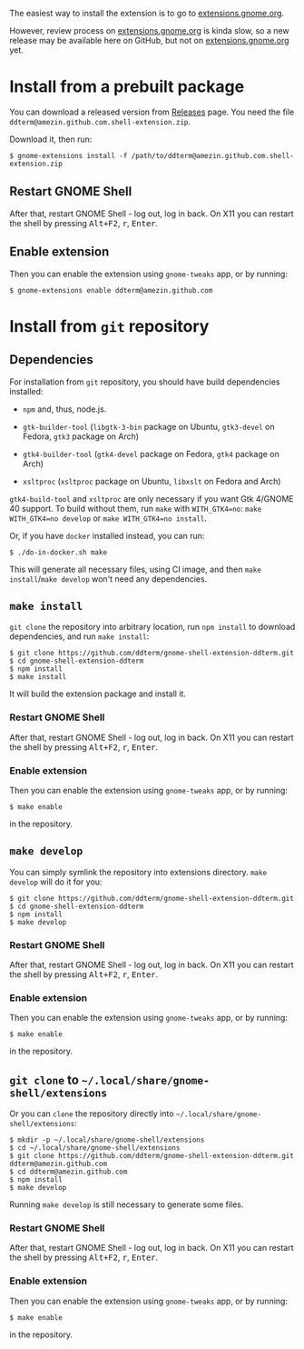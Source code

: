The easiest way to install the extension is to go to [extensions.gnome.org].

However, review process on [extensions.gnome.org] is kinda slow, so a new
release may be available here on GitHub, but not on [extensions.gnome.org] yet.

[extensions.gnome.org]: https://extensions.gnome.org/extension/3780/ddterm/

# Install from a prebuilt package

You can download a released version from
[Releases](https://github.com/ddterm/gnome-shell-extension-ddterm/releases)
page. You need the file `ddterm@amezin.github.com.shell-extension.zip`.

Download it, then run:

    $ gnome-extensions install -f /path/to/ddterm@amezin.github.com.shell-extension.zip

## Restart GNOME Shell

After that, restart GNOME Shell - log out, log in back. On X11 you can restart
the shell by pressing <kbd>Alt+F2</kbd>, <kbd>r</kbd>, <kbd>Enter</kbd>.

## Enable extension

Then you can enable the extension using `gnome-tweaks` app, or by running:

    $ gnome-extensions enable ddterm@amezin.github.com

# Install from `git` repository

## Dependencies

For installation from `git` repository, you should have build dependencies
installed:

- `npm` and, thus, node.js.

- `gtk-builder-tool` (`libgtk-3-bin` package on Ubuntu, `gtk3-devel` on Fedora,
`gtk3` package on Arch)

- `gtk4-builder-tool` (`gtk4-devel` package on Fedora, `gtk4` package on Arch)

- `xsltproc` (`xsltproc` package on Ubuntu, `libxslt` on Fedora and Arch)

`gtk4-build-tool` and `xsltproc` are only necessary if you want Gtk 4/GNOME 40
support. To build without them, run `make` with `WITH_GTK4=no`:
`make WITH_GTK4=no develop` or `make WITH_GTK4=no install`.

Or, if you have `docker` installed instead, you can run:

    $ ./do-in-docker.sh make

This will generate all necessary files, using CI image, and then
`make install`/`make develop` won't need any dependencies.

## `make install`

`git clone` the repository into arbitrary location, run `npm install` to
download dependencies, and run `make install`:

    $ git clone https://github.com/ddterm/gnome-shell-extension-ddterm.git
    $ cd gnome-shell-extension-ddterm
    $ npm install
    $ make install

It will build the extension package and install it.

### Restart GNOME Shell

After that, restart GNOME Shell - log out, log in back. On X11 you can restart
the shell by pressing <kbd>Alt+F2</kbd>, <kbd>r</kbd>, <kbd>Enter</kbd>.

### Enable extension

Then you can enable the extension using `gnome-tweaks` app, or by running:

    $ make enable

in the repository.

## `make develop`

You can simply symlink the repository into extensions directory. `make develop`
will do it for you:

    $ git clone https://github.com/ddterm/gnome-shell-extension-ddterm.git
    $ cd gnome-shell-extension-ddterm
    $ npm install
    $ make develop

### Restart GNOME Shell

After that, restart GNOME Shell - log out, log in back. On X11 you can restart
the shell by pressing <kbd>Alt+F2</kbd>, <kbd>r</kbd>, <kbd>Enter</kbd>.

### Enable extension

Then you can enable the extension using `gnome-tweaks` app, or by running:

    $ make enable

in the repository.

## `git clone` to `~/.local/share/gnome-shell/extensions`

Or you can `clone` the repository directly into `~/.local/share/gnome-shell/extensions`:

    $ mkdir -p ~/.local/share/gnome-shell/extensions
    $ cd ~/.local/share/gnome-shell/extensions
    $ git clone https://github.com/ddterm/gnome-shell-extension-ddterm.git ddterm@amezin.github.com
    $ cd ddterm@amezin.github.com
    $ npm install
    $ make develop

Running `make develop` is still necessary to generate some files.

### Restart GNOME Shell

After that, restart GNOME Shell - log out, log in back. On X11 you can restart
the shell by pressing <kbd>Alt+F2</kbd>, <kbd>r</kbd>, <kbd>Enter</kbd>.

### Enable extension

Then you can enable the extension using `gnome-tweaks` app, or by running:

    $ make enable

in the repository.
